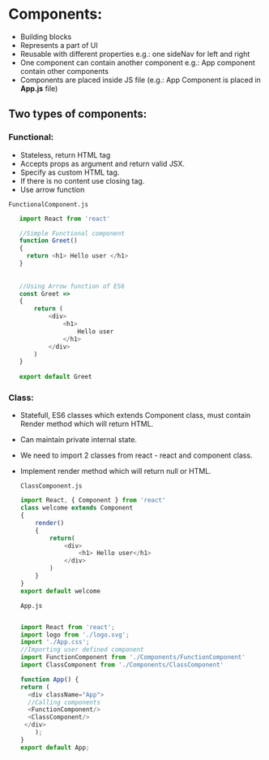 # __Components:__ 

  * Building blocks
  * Represents a part of UI
  * Reusable with different properties e.g.: one sideNav for left and right
  * One component can contain another component e.g.: App component contain other components
  * Components are placed inside JS file (e.g.: App Component is placed in **App.js** file)  
 
 ## __Two types of components__:  
 
 ### __Functional:__  
 
* Stateless, return HTML tag
* Accepts props as argument and return valid JSX.
* Specify as custom HTML tag.
* If there is no content use closing tag.
* Use arrow function
         
`FunctionalComponent.js`

 ```javascript
    import React from 'react'

    //Simple Functional component
    function Greet()
    {
      return <h1> Hello user </h1>
    }
   
   
    //Using Arrow function of ES6
    const Greet => 
    {
        return (
            <div>
                <h1> 
                    Hello user
                </h1>
            </div>
        )
    }
    
    export default Greet
 ```

   
### __Class:__  

  * Statefull, ES6 classes which extends Component class, must contain Render method which will return HTML.
  * Can maintain private internal state.
  * We need to import 2 classes from react - react and component class.
  * Implement render method which will return null or HTML.

      `ClassComponent.js`

      ```JavaScript          
      import React, { Component } from 'react'
      class welcome extends Component
      {
          render()
          {
              return( 
                  <div>
                      <h1> Hello user</h1>
                  </div>
              )
          }
      }
      export default welcome

      ```
          
      `App.js`
      
      ```Javascript

      import React from 'react';
      import logo from './logo.svg';
      import './App.css';
      //Importing user defined component
      import FunctionComponent from './Components/FunctionComponent' 
      import ClassComponent from './Components/ClassComponent'

      function App() {
      return (
        <div className="App">
        //Calling components
        <FunctionComponent/>
        <ClassComponent/>
       </div>
          );
      }
      export default App;
      ```
